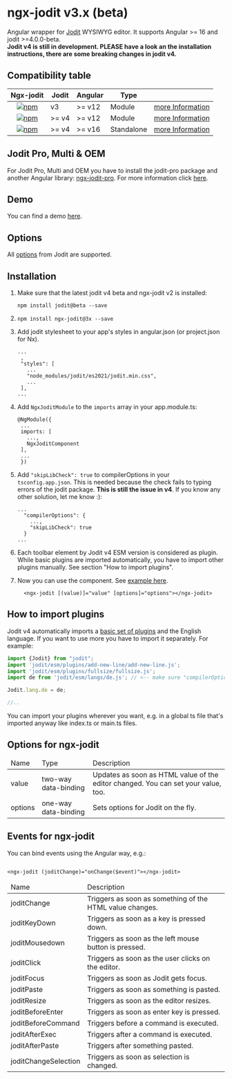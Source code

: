 # ngx-jodit v3.x (beta)

Angular wrapper for <a href="https://github.com/xdan/jodit">Jodit</a> WYSIWYG editor. It supports Angular >= 16 and jodit >=4.0.0-beta.
<br/>**Jodit v4 is still in development. PLEASE have a look an the installation instructions, there are some breaking changes in jodit v4.**

## Compatibility table


<table>
<thead><tr><th>Ngx-jodit</th><th>Jodit</th><th>Angular</th><th>Type</th><th></th></tr></thead>
<tbody>
<tr>
<td style="text-align:center;"><a href="https://www.npmjs.com/package/ngx-jodit"><img alt="npm" src="https://img.shields.io/npm/v/ngx-jodit"></a></td><td>v3</td><td>>= v12</td><td>Module</td><td><a href="https://github.com/julianpoemp/ngx-jodit/blob/main/libs/ngx-jodit/README.md">more Information</a></td>
</tr>
<tr>
<td style="text-align:center;"><a href="https://www.npmjs.com/package/ngx-jodit/v/2x"><img alt="npm" src="https://img.shields.io/npm/v/ngx-jodit/2x"></a></td><td>>= v4</td><td>>= v12</td><td>Module</td><td><a href="https://github.com/julianpoemp/ngx-jodit/tree/v2.x/libs/ngx-jodit/README.md">more Information</a></td>
</tr>
<tr>
<td style="text-align:center;"><a href="https://www.npmjs.com/package/ngx-jodit/v/3x"><img alt="npm" src="https://img.shields.io/npm/v/ngx-jodit/3x"></a></td><td>>= v4</td><td>>= v16</td><td>Standalone</td><td><a href="https://github.com/julianpoemp/ngx-jodit/tree/v3.x/libs/ngx-jodit/README.md">more Information</a></td>
</tr>
</tbody>
</table>

## Jodit Pro, Multi & OEM

For Jodit Pro, Multi and OEM you have to install the jodit-pro package and another Angular library: [ngx-jodit-pro](https://github.com/julianpoemp/ngx-jodit/tree/v3.x/libs/ngx-jodit-pro). For more information click [here](https://github.com/julianpoemp/ngx-jodit/tree/v3.x/libs/ngx-jodit-pro).

## Demo

You can find a demo [here](https://julianpoemp.github.io/ngx-jodit/).

## Options

All [options](https://xdsoft.net/jodit/docs/classes/config.Config.html) from Jodit are supported.

## Installation

1. Make sure that the latest jodit v4 beta and ngx-jodit v2 is installed:
   ```
   npm install jodit@beta --save
   ```
2. ```
   npm install ngx-jodit@3x --save
   ```
3. Add jodit stylesheet to your app's styles in angular.json (or project.json for
   Nx).
     ```
     ...
      ,
      "styles": [
        ...
        "node_modules/jodit/es2021/jodit.min.css",
        ...
      ],
     ...
    ```
4. Add `NgxJoditModule` to the `imports` array in your app.module.ts:
   ```
   @NgModule({
    ...
    imports: [
      ...,
      NgxJoditComponent
    ],
    ...
    })
   ```
5. Add `"skipLibCheck": true` to compilerOptions in your `tsconfig.app.json`. This is needed because the
   check fails to typing errors of the jodit package. **This is still the issue in v4**. If you know any other solution, let me know :):
   ```
   ...
     "compilerOptions": {
       ...,
       "skipLibCheck": true
     }
   ...
   ```

6. Each toolbar element by Jodit v4 ESM version is considered as plugin. While basic plugins are imported automatically, you have to import other plugins manually. See section "How to import plugins".

7. Now you can use the component. See [example here](https://github.com/julianpoemp/ngx-jodit/blob/v3.x/apps/demo/src/app/app.component.ts).

   ```angular2html
     <ngx-jodit [(value)]="value" [options]="options"></ngx-jodit>
   ```

## How to import plugins

Jodit v4 automatically imports a [basic set of plugins](https://github.com/xdan/jodit/blob/main/tools/utils/resolve-alias-imports.ts#L59) and the English language. If you want to use more you have to import it separately. For example:

```typescript
import {Jodit} from "jodit";
import 'jodit/esm/plugins/add-new-line/add-new-line.js';
import 'jodit/esm/plugins/fullsize/fullsize.js';
import de from 'jodit/esm/langs/de.js'; // <-- make sure "compilerOptions.allowSyntheticDefaultImports" is set to "true" in tsconfig.json

Jodit.lang.de = de;

//..
```

You can import your plugins wherever you want, e.g. in a global ts file that's imported anyway like index.ts or main.ts files.


## Options for ngx-jodit

<table class="table table-sm table-striped table-bordered">
  <thead>
  <tr>
    <td class="fw-bold">Name</td>
    <td class="fw-bold">Type</td>
    <td class="fw-bold">Description</td>
  </tr>
  </thead>
  <tbody>
  <tr>
    <td>value</td>
    <td>two-way data-binding</td>
    <td>Updates as soon as HTML value of the editor changed. You can set your value, too.</td>
  </tr>
  <tr>
    <td>options</td>
    <td>one-way data-binding</td>
    <td>Sets options for Jodit on the fly.</td>
  </tr>
  </tbody>
</table>

## Events for ngx-jodit

You can bind events using the Angular way, e.g.:

```angular2html

<ngx-jodit (joditChange)="onChange($event)"></ngx-jodit>
```

<table class="table table-sm table-striped table-bordered">
  <thead>
  <tr>
    <td class="fw-bold">Name</td>
    <td class="fw-bold">Description</td>
  </tr>
  </thead>
  <tbody>
  <tr>
    <td>joditChange</td>
    <td>Triggers as soon as something of the HTML value changes.</td>
  </tr>
  <tr>
    <td>joditKeyDown</td>
    <td>Triggers as soon as a key is pressed down.</td>
  </tr>
  <tr>
    <td>joditMousedown</td>
    <td>Triggers as soon as the left mouse button is pressed.</td>
  </tr>
  <tr>
    <td>joditClick</td>
    <td>Triggers as soon as the user clicks on the editor.</td>
  </tr>
  <tr>
    <td>joditFocus</td>
    <td>Triggers as soon as Jodit gets focus.</td>
  </tr>
  <tr>
    <td>joditPaste</td>
    <td>Triggers as soon as something is pasted.</td>
  </tr>
  <tr>
    <td>joditResize</td>
    <td>Triggers as soon as the editor resizes.</td>
  </tr>
  <tr>
    <td>joditBeforeEnter</td>
    <td>Triggers as soon as enter key is pressed.</td>
  </tr>
  <tr>
    <td>joditBeforeCommand</td>
    <td>Triggers before a command is executed.</td>
  </tr>
  <tr>
    <td>joditAfterExec</td>
    <td>Triggers after a command is executed.</td>
  </tr>
  <tr>
    <td>joditAfterPaste</td>
    <td>Triggers after something pasted.</td>
  </tr>
  <tr>
    <td>joditChangeSelection</td>
    <td>Triggers as soon as selection is changed.</td>
  </tr>
  </tbody>
</table>
